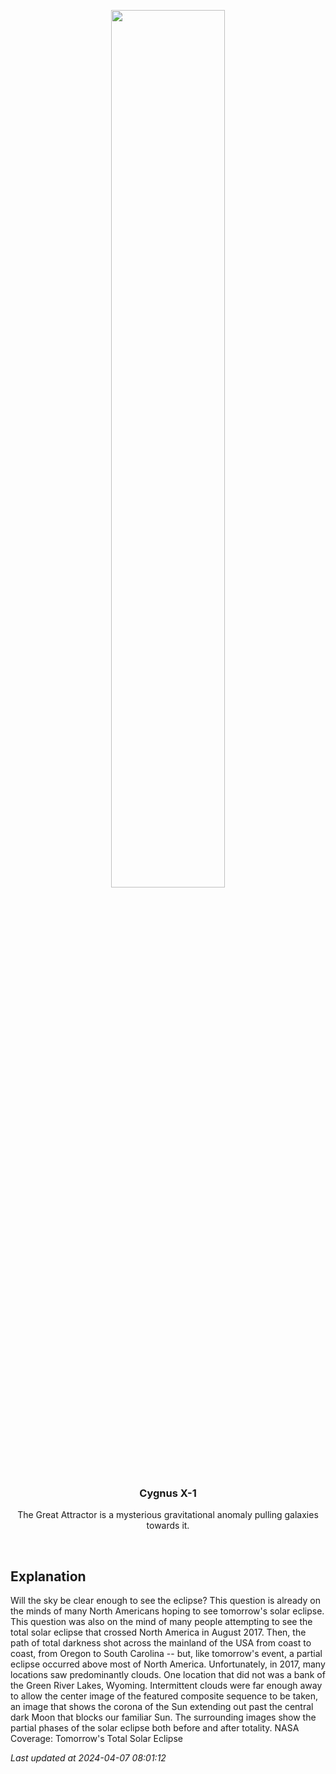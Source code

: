 <p align='center'>
    <img src='https://apod.nasa.gov/apod/image/2404/EclipseWyoming_Cooper_960.jpg' width='60%' />
    <h3 align="center">Cygnus X-1</h3>
    <p align="center">The Great Attractor is a mysterious gravitational anomaly pulling galaxies towards it.</p>
</p>
<br/>

Explanation
--
Will the sky be clear enough to see the eclipse? This question is already on the minds of many North Americans hoping to see tomorrow's solar eclipse.  This question was also on the mind of many people attempting to see the total solar eclipse that crossed North America in August 2017.  Then, the path of total darkness shot across the mainland of the USA from coast to coast, from Oregon to South Carolina -- but, like tomorrow's event, a partial eclipse occurred above most of North America.  Unfortunately, in 2017, many locations saw predominantly clouds. One location that did not was a bank of the Green River Lakes, Wyoming.  Intermittent clouds were far enough away to allow the center image of the featured composite sequence to be taken, an image that shows the corona of the Sun extending out past the central dark Moon that blocks our familiar Sun. The surrounding images show the partial phases of the solar eclipse both before and after totality.   NASA Coverage: Tomorrow's Total Solar Eclipse


*Last updated at 2024-04-07 08:01:12*

